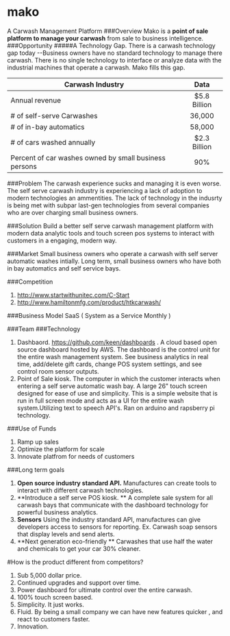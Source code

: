 # mako
A Carwash Management Platform
###Overview
Mako is a **point of sale platform to manage your carwash** from sale to business intelligence.  
###Opportunity
#####A Technology Gap.
There is a carwash technology gap today --Business owners have no standard technology to manage there carwash. There is no single technology to interface or analyze data with the industrial machines that operate a carwash. Mako fills this gap. 



| Carwash Industry       | Data | 
| ------------- |:-------------:| 
| Annual revenue      | $5.8 Billion | 
| # of self-serve Carwashes     | 36,000      |  
| # of in-bay automatics | 58,000      |    
| # of cars washed annually| $2.3 Billion |
|Percent of car washes owned by small business persons| 90% |

###Problem
The carwash experience sucks and managing it is even worse. The self serve carwash industry is experiencing a lack of adoption to modern technologies an ammentities. The lack of technology in the indusrty is being met with subpar last-gen technologies from several companies who are over charging small business owners. 

###Solution
Build a better self serve carwash management platform with modern data analytic tools and touch screen pos systems to interact with customers in a engaging, modern way. 

###Market
Small business owners who operate a carwash with self server automatic washes intially. Long term, small business owners who have both in bay automatics and self service bays. 

###Competition
1. http://www.startwithunitec.com/C-Start
2. http://www.hamiltonmfg.com/product/htkcarwash/

###Business Model
SaaS ( System as a Service Monthly )

###Team 
###Technology
1. Dashbaord. https://github.com/keen/dashboards . A cloud based open source dashboard hosted by AWS. The dashboard is the control unit for the entire wash management system. See business analytics in real time, add/delete gift cards, change POS system settings, and see control room sensor outputs.
2. Point of Sale kiosk. The computer in which the customer interacts when entering a self serve automatic wash bay. A large 26" touch screen designed for ease of use and simplicity. This is a simple website that is run in full screen mode and acts as a UI for the entire wash system.Utilizing text to speech API's. Ran on arduino and rapsberry pi technology.  

###Use of Funds
1. Ramp up sales
2. Optimize the platform for scale
3. Innovate platfrom for needs of customers

###Long term goals
1. **Open source industry standard API.** Manufactures can create tools to interact with different carwash technologies. 
2. **Introduce a self serve POS kiosk. ** A complete sale system for all carwash bays that communicate with the dashboard technology for powerful business analytics.
3. **Sensors** Using the industry standard API, manufactures can give developers access to sensors for reporting. Ex. Carwash soap sensors that display levels and send alerts.
4. **Next generation eco-friendly ** Carwashes that use half the water and chemicals to get your car 30% cleaner. 

#How is the product different from competitors?
1. Sub 5,000 dollar price.
2. Continued upgrades and support over time.
3. Power dashboard for ultimate control over the entire carwash.
4. 100% touch screen based.
5. Simplicity. It just works.
6. Fluid. By being a small company we can have new features quicker , and react to customers faster.
7. Innovation.
